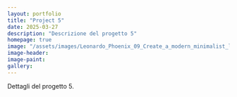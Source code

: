 ```yaml
---
layout: portfolio
title: "Project 5"
date: 2025-03-27
description: "Descrizione del progetto 5"
homepage: true
image: "/assets/images/Leonardo_Phoenix_09_Create_a_modern_minimalist_logo_for_an_eco_1.jpg"
image-header:
image-paint:
gallery:
---
```


Dettagli del progetto 5.
